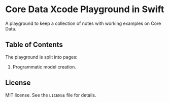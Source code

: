 Core Data Xcode Playground in Swift
===================================

A playground to keep a collection of notes with working examples on Core Data.

Table of Contents
-----------------

The playground is split into pages:

1. Programmatic model creation.

## License

MIT license. See the `LICENSE` file for details.

